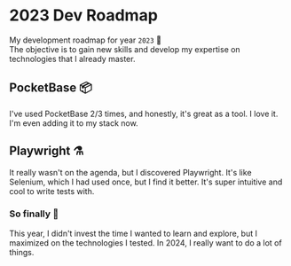 # 2023 Dev Roadmap

My development roadmap for year `2023` 🚀  
The objective is to gain new skills and develop my expertise on technologies that I already master.

## PocketBase 📦

I've used PocketBase 2/3 times, and honestly, it's great as a tool. I love it. I'm even adding it to my stack now.

## Playwright ⚗️

It really wasn't on the agenda, but I discovered Playwright. It's like Selenium, which I had used once, but I find it better. It's super intuitive and cool to write tests with.

### So finally 🤔

This year, I didn't invest the time I wanted to learn and explore, but I maximized on the technologies I tested. In 2024, I really want to do a lot of things.
